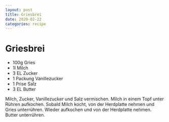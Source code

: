 ```yaml
---
layout: post
title: Griesbrei
date: 2020-02-22
categories: recipe
---
```

# Griesbrei

- 100g Gries
- 1l Milch
- 3 EL Zucker
- 1 Packung Vanillezucker
- 1 Prise Salz
- 3 EL Butter

Milch, Zucker, Vanillezucker und Salz vermischen.
Milch in einem Topf unter Rühren aufkochen.
Sobald Milch kocht, von der Herdplatte nehmen und Gries unterrühren.
Wieder aufkochen und von der Herdplatte nehmen.
Butter unterrühren.
